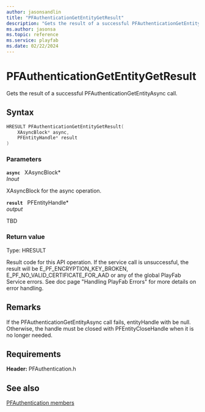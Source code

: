 ```yaml
---
author: jasonsandlin
title: "PFAuthenticationGetEntityGetResult"
description: "Gets the result of a successful PFAuthenticationGetEntityAsync call."
ms.author: jasonsa
ms.topic: reference
ms.service: playfab
ms.date: 02/22/2024
---
```


# PFAuthenticationGetEntityGetResult  

Gets the result of a successful PFAuthenticationGetEntityAsync call.  

## Syntax  
  
```cpp
HRESULT PFAuthenticationGetEntityGetResult(  
    XAsyncBlock* async,  
    PFEntityHandle* result  
)  
```  
  
### Parameters  
  
**`async`** &nbsp; XAsyncBlock*  
*_Inout_*  
  
XAsyncBlock for the async operation.  
  
**`result`** &nbsp; PFEntityHandle*  
*output*  
  
TBD    
  
  
### Return value
Type: HRESULT
  
Result code for this API operation. If the service call is unsuccessful, the result will be E_PF_ENCRYPTION_KEY_BROKEN, E_PF_NO_VALID_CERTIFICATE_FOR_AAD or any of the global PlayFab Service errors. See doc page "Handling PlayFab Errors" for more details on error handling.
  
## Remarks  
  
If the PFAuthenticationGetEntityAsync call fails, entityHandle with be null. Otherwise, the handle must be closed with PFEntityCloseHandle when it is no longer needed.
  
## Requirements  
  
**Header:** PFAuthentication.h
  
## See also  
[PFAuthentication members](../pfauthentication_members.md)  

  
  
